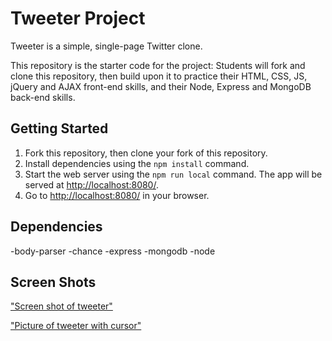 # Tweeter Project

Tweeter is a simple, single-page Twitter clone.

This repository is the starter code for the project: Students will fork and clone this repository, then build upon it to practice their HTML, CSS, JS, jQuery and AJAX front-end skills, and their Node, Express and MongoDB back-end skills.

## Getting Started

1. Fork this repository, then clone your fork of this repository.
2. Install dependencies using the `npm install` command.
3. Start the web server using the `npm run local` command. The app will be served at <http://localhost:8080/>.
4. Go to <http://localhost:8080/> in your browser.

## Dependencies

-body-parser
-chance
-express
-mongodb
-node


## Screen Shots

["Screen shot of tweeter"](https://github.com/Terence1991/tweeter/blob/master/docs/Tweeter.png)


["Picture of tweeter with cursor"](https://github.com/Terence1991/tweeter/blob/master/docs/tweeter.png)

